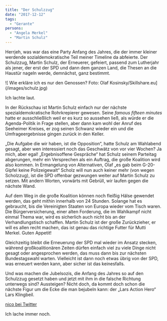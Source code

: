 ```yaml
---
title: "Der Schulzzug"
date: "2017-12-12"
tags:
  - "Gerante"
persons:
  - "Angela Merkel"
  - "Martin Schulz"
---
```


Herrjeh, was war das eine Party Anfang des Jahres, die der immer kleiner werdende sozialdemokratische Teil meiner Timeline da abfeierte. Der Schulzzug, Martin Schulz, der Erneuerer, gefeiert, passend zum Lutherjahr als jener, der erst der SPD und dann dem ganzen Land, die Thesen an die Haustür nageln werde, demnächst, ganz bestimmt.

![ Wie erkläre ich es nur den Genossen? Foto: Olaf Kosinsky/Skillshare.eu\](/images/schulz.jpg)

Ich lachte laut.

In der Rückschau ist Martin Schulz einfach nur der nächste spezialdemokratische Rohrkrepierer gewesen. Seine _famous fifteen minutes_ hatte er ausschließlich weil er es kurz so aussehen ließ, als würde er die Agenda-Politik in Frage stellen, aber dann kam wohl der Anruf des Seeheimer Kreises, er zog seinen Schwanz wieder ein und die Umfrageergebnisse gingen zurück in den Keller.

„Die Aufgabe die wir haben, ist die Opposition“, hatte Schulz am Wahlabend gesagt, aber wen interessiert noch das Geschwätz von vor vier Wochen? Ja mich, aber egal! „Ergebnisoffene Gespräche“ hat Schulz seinem Parteitag abgerungen, mehr ein Versprechen als ein Auftrag, die große Koalition wird also kommen. In Ermangelung von Alternativen, Olaf „es gab beim G-20-Gipfel keine Polizeigewalt“ Scholz will nun auch keiner mehr (von wegen Scholzzug), ist die SPD offenbar gezwungen weiter auf Martin Schulz zu setzen. Mit andern Worten, vorwärts mit Gebrüll, wir laufen gegen die nächste Wand.

Auf dem Weg in die große Koalition können noch fleißig Hälse gewendet werden, das geht mithin innerhalb von 24 Stunden. Solange hat es gebraucht, bis die Vereinigten Staaten von Europa wieder vom Tisch waren. Die Bürgerversicherung, einer alten Forderung, die im Wahlkampf nicht einmal Thema war, wird es sicherlich auch nicht bis an der Verhandlungstisch schaffen. Martin Schulz ist der große Zurückzieher, er will es allen recht machen, das ist genau das richtige Futter für Mutti Merkel. Guten Appetit!

Gleichzeitig bleibt die Erneuerung der SPD mal wieder im Ansatz stecken, während großkoalitionären Zeiten dürfen einfach viel zu viele Dinge nicht gesagt oder angesprochen werden, das muss dann bis zur nächsten Bundestagswahl warten. Vielleicht ist dann noch etwas übrig von der SPD, was erneuert werden kann, aber sicher ist das keinesfalls.

Und was machen die Jubelsozis, die Anfang des Jahres so auf den Schulzzug gesetzt haben und jetzt mit ihm in die falsche Richtung unterwegs sind? Aussteigen? Nicht doch, da kommt doch schon die nächste Figur um die Ecke die man bejubeln kann: der „Lars Action Hero“ Lars Klingbeil.

<a href="https://twitter.com/nico/status/939068124900491264">nico bei Twitter</a>

Ich lache immer noch.
